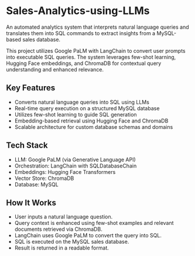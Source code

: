 # Sales-Analytics-using-LLMs
 

An automated analytics system that interprets natural language queries and translates them into SQL commands to extract insights from a MySQL-based sales database.

This project utilizes Google PaLM with LangChain to convert user prompts into executable SQL queries. The system leverages few-shot learning, Hugging Face embeddings, and ChromaDB for contextual query understanding and enhanced relevance.

## Key Features
- Converts natural language queries into SQL using LLMs
- Real-time query execution on a structured MySQL database
- Utilizes few-shot learning to guide SQL generation
- Embedding-based retrieval using Hugging Face and ChromaDB
- Scalable architecture for custom database schemas and domains

## Tech Stack
- LLM: Google PaLM (via Generative Language API)
- Orchestration: LangChain with SQLDatabaseChain
- Embeddings: Hugging Face Transformers
- Vector Store: ChromaDB
- Database: MySQL

## How It Works
- User inputs a natural language question.
- Query context is enhanced using few-shot examples and relevant documents retrieved via ChromaDB.
- LangChain uses Google PaLM to convert the query into SQL.
- SQL is executed on the MySQL sales database.
- Result is returned in a readable format.
